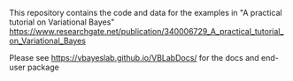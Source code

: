 This repository contains the code and data for the examples in "A practical tutorial on Variational Bayes"
https://www.researchgate.net/publication/340006729_A_practical_tutorial_on_Variational_Bayes

Please see https://vbayeslab.github.io/VBLabDocs/ for the docs and end-user package 
